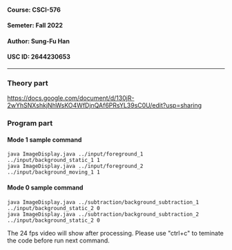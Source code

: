 #### Course: CSCI-576
#### Semeter: Fall 2022
#### Author: Sung-Fu Han
#### USC ID: 2644230653 
---
### Theory part
https://docs.google.com/document/d/130jR-2wYhSNXshkjNhWsKO4WfDjnQAf6PRsYL39sC0U/edit?usp=sharing

### Program part
#### Mode 1 sample command
    java ImageDisplay.java ../input/foreground_1 ../input/background_static_1 1
    java ImageDisplay.java ../input/foreground_2 ../input/background_moving_1 1

#### Mode 0 sample command
    java ImageDisplay.java ../subtraction/background_subtraction_1 ../input/background_static_2 0
    java ImageDisplay.java ../subtraction/background_subtraction_2 ../input/background_static_2 0

The 24 fps video will show after processing.
Please use "ctrl+c" to teminate the code before run next command.
